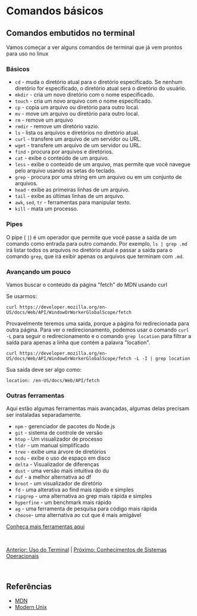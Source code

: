 # Comandos básicos

## Comandos embutidos no terminal

Vamos começar a ver alguns comandos de terminal que já vem prontos para uso no linux

### Básicos

* `cd` - muda o diretório atual para o diretório especificado. Se nenhum diretório for especificado, o diretório atual será o diretório do usuário.
* `mkdir` - cria um novo diretório com o nome especificado.
* `touch` - cria um novo arquivo com o nome especificado.
* `cp` - copia um arquivo ou diretório para outro local.	
* `mv` - move um arquivo ou diretório para outro local.
* `rm` - remove um arquivo
* `rmdir` - remove um diretório vazio.
* `ls` - lista os arquivos e diretórios no diretório atual.
* `curl` - transfere um arquivo de um servidor ou URL.
* `wget` - transfere um arquivo de um servidor ou URL.
* `find` - procura por arquivos e diretórios.
* `cat` - exibe o conteúdo de um arquivo.
* `less` - exibe o conteúdo de um arquivo, mas permite que você navegue pelo arquivo usando as setas do teclado.
* `grep` - procura por uma string em um arquivo ou em um conjunto de arquivos.
* `head` - exibe as primeiras linhas de um arquivo.
* `tail` - exibe as últimas linhas de um arquivo.
* `awk`, `sed`, `tr` - ferramentas para manipular texto.
* `kill` - mata um processo.

### Pipes

O pipe ( `|`) é um operador que permite que você passe a saída de um comando como entrada para outro comando. Por exemplo, `ls | grep .md` irá listar todos os arquivos no diretório atual e passar a saída para o comando `grep`, que irá exibir apenas os arquivos que terminam com `.md`.

### Avançando um pouco

Vamos buscar o conteúdo da página "fetch" do MDN usando curl

Se usarmos:

```
curl https://developer.mozilla.org/en-US/docs/Web/API/WindowOrWorkerGlobalScope/fetch
```

Provavelmente teremos uma saída, porque a página foi redirecionada para outra página. Para ver o redirecionamento, podemos usar o comando `curl -L` para seguir o redirecionamento e o comando `grep location` para filtrar a saída para apenas a linha que contém a palavra "location".

```
curl https://developer.mozilla.org/en-US/docs/Web/API/WindowOrWorkerGlobalScope/fetch -L -I | grep location
```

Sua saída deve ser algo como:

```
location: /en-US/docs/Web/API/fetch
```

### Outras ferramentas

Aqui estão algumas ferramentas mais avançadas, algumas delas precisam ser instaladas separadamente.

* `npm` - gerenciador de pacotes do Node.js
* `git` - sistema de controle de versão
* `htop` - Um visualizador de processo
* `tldr` - um manual simplificado
* `tree` - exibe uma árvore de diretórios
* `ncdu` - exibe o uso de espaço em disco
* `delta` - Visualizador de diferenças
* `dust` - uma versão mais intuitiva do du
* `duf` - a melhor alternativa ao df
* `broot` - um visualizador de diretório
* `fd` - uma alterativa ao find mais rápido e simples
* `ripgrep` - uma alternativa ao grep mais rápida e simples
* `hyperfine` - um benchmark mais rápido
* `ag` - uma ferramenta de pesquisa para código mais rápida
* `choose`- uma alternativa ao cut que é mais amigável

[Conheça mais ferramentas aqui](https://github.com/ibraheemdev/modern-unix)

<br>

[Anterior: Uso do Terminal](Terminal.md) | [Próximo: Conhecimentos de Sistemas Operacionais](Conhecimentos_do_sistema.md)

<br>

## Referências

* [MDN](https://developer.mozilla.org/en-US/docs/Learn/Tools_and_testing/Understanding_client-side_tools/Command_line)
* [Modern Unix](https://github.com/ibraheemdev/modern-unix)

